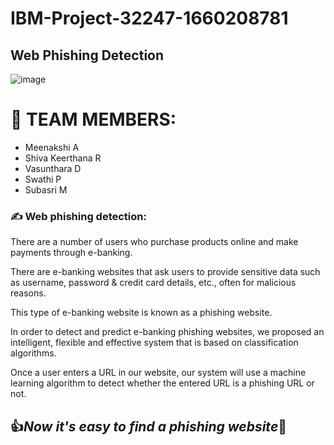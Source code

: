 # IBM-Project-32247-1660208781
## Web Phishing Detection
![image](https://user-images.githubusercontent.com/105637350/202658079-d11608d1-2ec3-4566-b984-b6f7a7fde2f1.png)

# :handshake: TEAM MEMBERS:
  - Meenakshi A
  - Shiva Keerthana R
  - Vasunthara D
  - Swathi P
  - Subasri M

### :writing_hand: Web phishing detection:
There are a number of users who purchase products online and make payments through e-banking. 

There are e-banking websites that ask users to provide sensitive data such as username, password & credit card details, etc., often for malicious reasons. 

This type of e-banking website is known as a phishing website. 

In order to detect and predict e-banking phishing websites, we proposed an intelligent, flexible and effective system that is based on classification algorithms. 

Once a user enters a URL in our website, our system will use a machine learning algorithm to detect whether the entered URL is a phishing URL or not.

## :thumbsup:***Now it's easy to find a phishing website***:clap:
